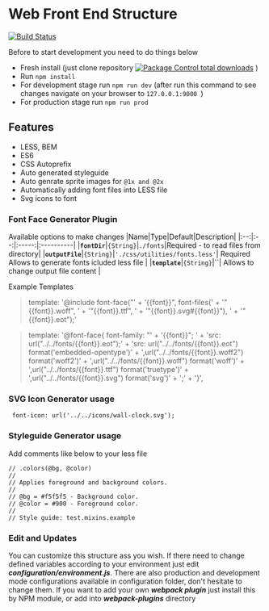 # Web Front End Structure

[![Build Status](https://travis-ci.org/joemccann/dillinger.svg?branch=master)](http://sahibhuseynov.me)

Before to start development you need to do things below

- Fresh install (just clone repository [![Package Control total downloads](https://img.shields.io/packagecontrol/dt/SwitchDictionary.svg)](https://bitbucket.org/sahibhuseyn1/webpack-front-str) )
- Run  ``` npm install ```
- For development stage run  ``` npm run dev ``` (after run this command to see changes navigate on your browser to ```127.0.0.1:9000 ```)
- For production stage run  ``` npm run prod ```

## Features

- LESS, BEM
- ES6
- CSS Autoprefix
- Auto generated styleguide
- Auto genrate sprite images for   ``` @1x and @2x ```
- Automatically adding font files into LESS file
- Svg icons to font

### Font Face Generator Plugin
Available options to make changes
|Name|Type|Default|Description|
|:--:|:--:|:-----:|:----------|
|**`fontDir`**|`{String}`|`./fonts`|Required - to read files from directory|
|**`outputFile`**|`{String}`|`'./css/utilities/fonts.less'`| Required Allows to generate fonts icluded less file |
|**`template`**|`{String}`|``| Allows to change output file content |

Example Templates
> template:  '@include font-face("' +
'{{font}}", font-files(' +
'"{{font}}.woff", ' +
'"{{font}}.ttf", ' +
'"{{font}}.svg#{{font}}"), ' +
'"{{font}}.eot");'

>  template: '@font-face{ font-family: "' +
'{{font}}"; ' +
'src: url("../../fonts/{{font}}.eot");' +
'src: url("../../fonts/{{font}}.eot") format(\'embedded-opentype\')' +
',url("../../fonts/{{font}}.woff2") format(\'woff2\')' +
',url("../../fonts/{{font}}.woff") format(\'woff\')' +
',url("../../fonts/{{font}}.ttf") format(\'truetype\')' +
',url("../../fonts/{{font}}.svg") format(\'svg\')' +
';' +
'}',

### SVG Icon Generator usage
``` font-icon: url('../../icons/wall-clock.svg');```


### Styleguide Generator usage

Add comments like below to your less file
```
// .colors(@bg, @color)
//
// Applies foreground and background colors.
//
// @bg = #f5f5f5 - Background color.
// @color = #900 - Foreground color.
//
// Style guide: test.mixins.example 
```

### Edit and Updates
You can customize this structure ass you wish.
If there need to change defined variables according to your environment just edit ***configuration/environment.js***.
There are also production and development mode configurations available in configuration folder, don't hesitate to change them.
If you want to add your own ***webpack plugin*** just install this by NPM module, or add into ***webpack-plugins*** directory
